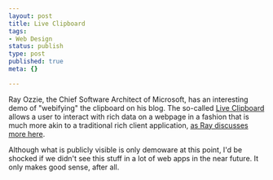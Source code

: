 ```yaml
--- 
layout: post
title: Live Clipboard
tags: 
- Web Design
status: publish
type: post
published: true
meta: {}

---
```

Ray Ozzie, the Chief Software Architect of Microsoft, has an interesting demo of "webifying" the clipboard on his blog. The so-called <a href="http://spaces.msn.com/editorial/rayozzie/demo/liveclip/liveclipsample/clipboardexample.html">Live Clipboard</a> allows a user to interact with rich data on a webpage in a fashion that is much more akin to a traditional rich client application, <a href="http://rayozzie.spaces.msn.com/blog/cns!FB3017FBB9B2E142!285.entry">as Ray discusses more here</a>.

  Although what is publicly visible is only demoware at this point, I'd be shocked if we didn't see this stuff in a lot of web apps in the near future. It only makes good sense, after all.
